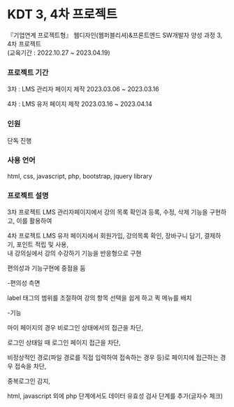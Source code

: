 # KDT 3, 4차 프로젝트

『기업연계 프로젝트형』 웹디자인(웹퍼블리셔)&프론트엔드 SW개발자 양성 과정 3, 4차 프로젝트   
(교육기간 : 2022.10.27 ~ 2023.04.19)


### 프로젝트 기간   
   
3차 : LMS 관리자 페이지 제작 2023.03.06 ~ 2023.03.16   
   
4차 : LMS 유저 페이지 제작 2023.03.16 ~ 2023.04.14


### 인원   
   
단독 진행


### 사용 언어   
   
html, css, javascript, php, bootstrap, jquery library


### 프로젝트 설명   
   
3차 프로젝트 LMS 관리자페이지에서 강의 목록 확인과 등록, 수정, 삭제 기능을 구현하고, 이를 활용하여   
   
4차 프로젝트 LMS 유저 페이지에서 회원가입, 강의목록 확인, 장바구니 담기, 결제하기, 포인트 적립 및 사용,   
내 강의실에서 강의 수강하기 기능을 반응형으로 구현   
   
편의성과 기능구현에 중점을 둠   
   
-편의성 측면   

label 태그의 범위를 조절하여 강의 항목 선택을 쉽게 하고 퀵 메뉴를 배치   
   
-기능   
   
마이 페이지의 경우 비로그인 상태에서의 접근을 차단,    
   
로그인 상태일 때 로그인 페이지 접근을 차단,

비정상적인 경로(파일 경로를 직접 입력하여 접속하는 경우 등)로 페이지에 접근하는 경우 접속을 차단,

중복로그인 감지,

html, javascript 외에 php 단계에서도 데이터 유효성 검사 단계를 추가(글자수 체크)
